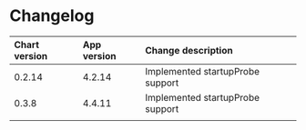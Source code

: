 # Changelog

| Chart version | App version | Change description |
| :------------ | :---------- | :----------------- |
| 0.2.14 | 4.2.14 | Implemented startupProbe support |
| 0.3.8 | 4.4.11 | Implemented startupProbe support |
| | | |
